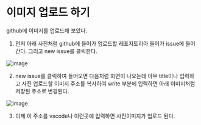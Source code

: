 # 이미지 업로드 하기

github에 이미지를 업로드해 보았다.

1. 먼저 아래 사진처럼 github에 들어가 업로드할 레포지토리아 들어가 issue에 들어간다. 그리고 new issue를 클릭한다.

![image](https://github.com/minjun7283/TIL/assets/107666764/e14c1ce7-e04f-4e57-9291-bf04d156c2a0)


2. new issue를 클릭하여 들어오면 다음처럼 화면이 나오는데 아무 title이나 입력하고 사진 업로드할 이미지 주소를 복사하여 write 부분에 입력하면 아래 이미지처럼 저장된 주소로 변경된다.

![image](https://github.com/minjun7283/TIL/assets/107666764/ddf0111e-2d36-45b1-baf7-1f13dbbb38be)


3. 이제 이 주소를 vscode나 이런곳에 입력하면 사진이미지가 업로드 된다.

